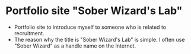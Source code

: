 # Portfolio site "Sober Wizard's Lab"
<ul>
<li>
Portfolio site to introduce myself to someone who is related to recruitment.
</li>
<li>
The reason why the title is "Sober Wizard's Lab" is simple. I often use "Sober Wizard" as a handle name on the Internet.
</li>
</ul>
